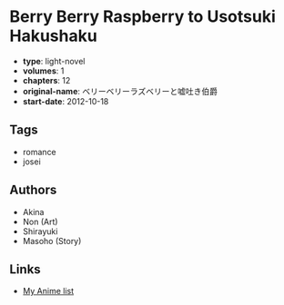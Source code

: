 # Berry Berry Raspberry to Usotsuki Hakushaku

-   **type**: light-novel
-   **volumes**: 1
-   **chapters**: 12
-   **original-name**: ベリーベリーラズベリーと嘘吐き伯爵
-   **start-date**: 2012-10-18

## Tags

-   romance
-   josei

## Authors

-   Akina
-   Non (Art)
-   Shirayuki
-   Masoho (Story)

## Links

-   [My Anime list](https://myanimelist.net/manga/102911/Berry_Berry_Raspberry_to_Usotsuki_Hakushaku)
